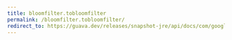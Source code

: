 ```yaml
---
title: bloomfilter.tobloomfilter
permalink: /bloomfilter.tobloomfilter/
redirect_to: https://guava.dev/releases/snapshot-jre/api/docs/com/google/common/hash/BloomFilter.html#toBloomFilter-com.google.common.hash.Funnel-long-
---
```

